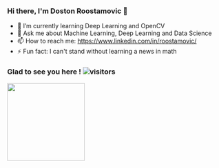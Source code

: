 ### Hi there, I'm Doston Roostamovic 👋



- 🌱 I’m currently learning Deep Learning and OpenCV
- 💬 Ask me about Machine Learning, Deep Learning and Data Science
- 📫 How to reach me: https://www.linkedin.com/in/roostamovic/
- ⚡ Fun fact: I can't stand without learning a news in math

 ### Glad to see you here ! ![visitors](https://visitor-badge.glitch.me/badge?page_id=page.id)

<img height="180em" src="https://github-readme-stats.vercel.app/api?username=roostamovic&show_icons=true&hide_border=true&&count_private=true&include_all_commits=true" />
